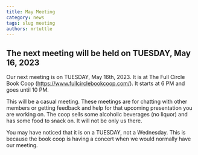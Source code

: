 ```yaml
---
title: May Meeting
category: news
tags: slug meeting
authors: mrtuttle
---
```


## The next meeting will be held on TUESDAY, May 16, 2023

Our next meeting is on TUESDAY, May 16th, 2023.  It is at The Full Circle Book Coop (<https://www.fullcirclebookcoop.com/>).  It starts at 6 PM and goes until 10 PM.

This will be a casual meeting.  These meetings are for chatting with other members or getting feedback and help for that upcoming presentation you are working on.  The coop sells some alcoholic beverages (no liquor) and has some food to snack on.  It will not be only us there.

You may have noticed that it is on a TUESDAY, not a Wednesday.  This is because the book coop is having a concert when we would normally have our meeting.
